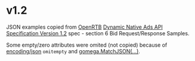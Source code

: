 # v1.2

JSON examples copied from [OpenRTB](https://www.iab.com/guidelines/real-time-bidding-rtb-project/) [Dynamic Native Ads API
Specification Version 1.2](https://iabtechlab.com/wp-content/uploads/2016/07/OpenRTB-Native-Ads-Specification-Final-1.2.pdf) spec - section 6 Bid Request/Response Samples.

Some empty/zero attributes were omited (not copied) because of [encoding/json](https://golang.org/pkg/encoding/json/) `omitempty` and [gomega.MatchJSON(...)](http://onsi.github.io/gomega/#matchjsonjson-interface).
